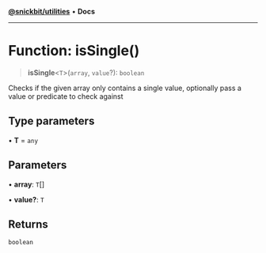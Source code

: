 [**@snickbit/utilities**](../README.md) • **Docs**

***

# Function: isSingle()

> **isSingle**\<`T`\>(`array`, `value`?): `boolean`

Checks if the given array only contains a single value, optionally pass a value or predicate to check against

## Type parameters

• **T** = `any`

## Parameters

• **array**: `T`[]

• **value?**: `T`

## Returns

`boolean`
